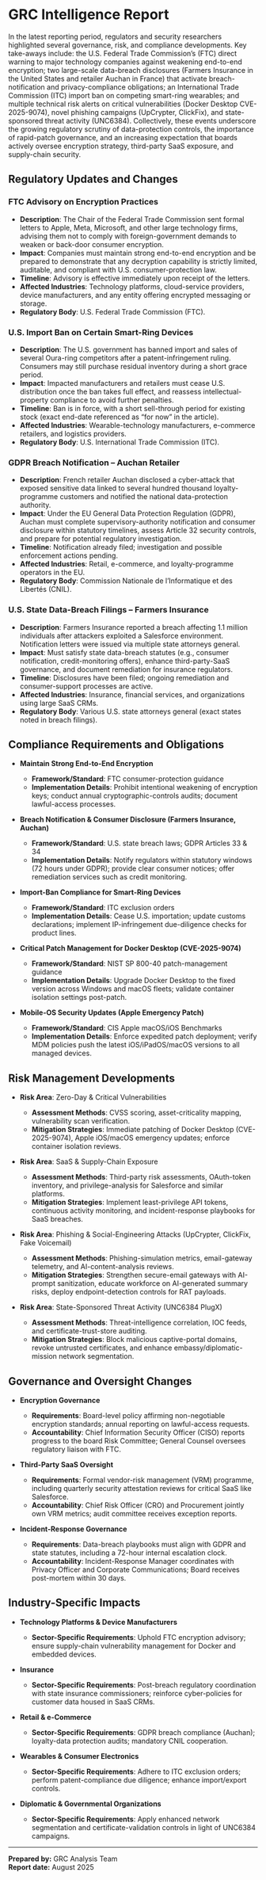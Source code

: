 # GRC Intelligence Report

In the latest reporting period, regulators and security researchers highlighted several governance, risk, and compliance developments.  Key take-aways include: the U.S. Federal Trade Commission’s (FTC) direct warning to major technology companies against weakening end-to-end encryption; two large-scale data-breach disclosures (Farmers Insurance in the United States and retailer Auchan in France) that activate breach-notification and privacy-compliance obligations; an International Trade Commission (ITC) import ban on competing smart-ring wearables; and multiple technical risk alerts on critical vulnerabilities (Docker Desktop CVE-2025-9074), novel phishing campaigns (UpCrypter, ClickFix), and state-sponsored threat activity (UNC6384).  Collectively, these events underscore the growing regulatory scrutiny of data-protection controls, the importance of rapid-patch governance, and an increasing expectation that boards actively oversee encryption strategy, third-party SaaS exposure, and supply-chain security.

## Regulatory Updates and Changes

### FTC Advisory on Encryption Practices
- **Description**: The Chair of the Federal Trade Commission sent formal letters to Apple, Meta, Microsoft, and other large technology firms, advising them not to comply with foreign-government demands to weaken or back-door consumer encryption.  
- **Impact**: Companies must maintain strong end-to-end encryption and be prepared to demonstrate that any decryption capability is strictly limited, auditable, and compliant with U.S. consumer-protection law.  
- **Timeline**: Advisory is effective immediately upon receipt of the letters.  
- **Affected Industries**: Technology platforms, cloud-service providers, device manufacturers, and any entity offering encrypted messaging or storage.  
- **Regulatory Body**: U.S. Federal Trade Commission (FTC).  

### U.S. Import Ban on Certain Smart-Ring Devices
- **Description**: The U.S. government has banned import and sales of several Oura-ring competitors after a patent-infringement ruling. Consumers may still purchase residual inventory during a short grace period.  
- **Impact**: Impacted manufacturers and retailers must cease U.S. distribution once the ban takes full effect, and reassess intellectual-property compliance to avoid further penalties.  
- **Timeline**: Ban is in force, with a short sell-through period for existing stock (exact end-date referenced as “for now” in the article).  
- **Affected Industries**: Wearable-technology manufacturers, e-commerce retailers, and logistics providers.  
- **Regulatory Body**: U.S. International Trade Commission (ITC).  

### GDPR Breach Notification – Auchan Retailer
- **Description**: French retailer Auchan disclosed a cyber-attack that exposed sensitive data linked to several hundred thousand loyalty-programme customers and notified the national data-protection authority.  
- **Impact**: Under the EU General Data Protection Regulation (GDPR), Auchan must complete supervisory-authority notification and consumer disclosure within statutory timelines, assess Article 32 security controls, and prepare for potential regulatory investigation.  
- **Timeline**: Notification already filed; investigation and possible enforcement actions pending.  
- **Affected Industries**: Retail, e-commerce, and loyalty-programme operators in the EU.  
- **Regulatory Body**: Commission Nationale de l’Informatique et des Libertés (CNIL).  

### U.S. State Data-Breach Filings – Farmers Insurance
- **Description**: Farmers Insurance reported a breach affecting 1.1 million individuals after attackers exploited a Salesforce environment.  Notification letters were issued via multiple state attorneys general.  
- **Impact**: Must satisfy state data-breach statutes (e.g., consumer notification, credit-monitoring offers), enhance third-party-SaaS governance, and document remediation for insurance regulators.  
- **Timeline**: Disclosures have been filed; ongoing remediation and consumer-support processes are active.  
- **Affected Industries**: Insurance, financial services, and organizations using large SaaS CRMs.  
- **Regulatory Body**: Various U.S. state attorneys general (exact states noted in breach filings).  

## Compliance Requirements and Obligations

- **Maintain Strong End-to-End Encryption**
  - **Framework/Standard**: FTC consumer-protection guidance  
  - **Implementation Details**: Prohibit intentional weakening of encryption keys; conduct annual cryptographic-controls audits; document lawful-access processes.  

- **Breach Notification & Consumer Disclosure (Farmers Insurance, Auchan)**
  - **Framework/Standard**: U.S. state breach laws; GDPR Articles 33 & 34  
  - **Implementation Details**: Notify regulators within statutory windows (72 hours under GDPR); provide clear consumer notices; offer remediation services such as credit monitoring.  

- **Import-Ban Compliance for Smart-Ring Devices**
  - **Framework/Standard**: ITC exclusion orders  
  - **Implementation Details**: Cease U.S. importation; update customs declarations; implement IP-infringement due-diligence checks for product lines.  

- **Critical Patch Management for Docker Desktop (CVE-2025-9074)**
  - **Framework/Standard**: NIST SP 800-40 patch-management guidance  
  - **Implementation Details**: Upgrade Docker Desktop to the fixed version across Windows and macOS fleets; validate container isolation settings post-patch.  

- **Mobile-OS Security Updates (Apple Emergency Patch)**
  - **Framework/Standard**: CIS Apple macOS/iOS Benchmarks  
  - **Implementation Details**: Enforce expedited patch deployment; verify MDM policies push the latest iOS/iPadOS/macOS versions to all managed devices.  

## Risk Management Developments

- **Risk Area**: Zero-Day & Critical Vulnerabilities  
  - **Assessment Methods**: CVSS scoring, asset-criticality mapping, vulnerability scan verification.  
  - **Mitigation Strategies**: Immediate patching of Docker Desktop (CVE-2025-9074), Apple iOS/macOS emergency updates; enforce container isolation reviews.  

- **Risk Area**: SaaS & Supply-Chain Exposure  
  - **Assessment Methods**: Third-party risk assessments, OAuth-token inventory, and privilege-analysis for Salesforce and similar platforms.  
  - **Mitigation Strategies**: Implement least-privilege API tokens, continuous activity monitoring, and incident-response playbooks for SaaS breaches.  

- **Risk Area**: Phishing & Social-Engineering Attacks (UpCrypter, ClickFix, Fake Voicemail)  
  - **Assessment Methods**: Phishing-simulation metrics, email-gateway telemetry, and AI-content-analysis reviews.  
  - **Mitigation Strategies**: Strengthen secure-email gateways with AI-prompt sanitization, educate workforce on AI-generated summary risks, deploy endpoint-detection controls for RAT payloads.  

- **Risk Area**: State-Sponsored Threat Activity (UNC6384 PlugX)  
  - **Assessment Methods**: Threat-intelligence correlation, IOC feeds, and certificate-trust-store auditing.  
  - **Mitigation Strategies**: Block malicious captive-portal domains, revoke untrusted certificates, and enhance embassy/diplomatic-mission network segmentation.  

## Governance and Oversight Changes

- **Encryption Governance**
  - **Requirements**: Board-level policy affirming non-negotiable encryption standards; annual reporting on lawful-access requests.  
  - **Accountability**: Chief Information Security Officer (CISO) reports progress to the board Risk Committee; General Counsel oversees regulatory liaison with FTC.  

- **Third-Party SaaS Oversight**
  - **Requirements**: Formal vendor-risk management (VRM) programme, including quarterly security attestation reviews for critical SaaS like Salesforce.  
  - **Accountability**: Chief Risk Officer (CRO) and Procurement jointly own VRM metrics; audit committee receives exception reports.  

- **Incident-Response Governance**
  - **Requirements**: Data-breach playbooks must align with GDPR and state statutes, including a 72-hour internal escalation clock.  
  - **Accountability**: Incident-Response Manager coordinates with Privacy Officer and Corporate Communications; Board receives post-mortem within 30 days.  

## Industry-Specific Impacts

- **Technology Platforms & Device Manufacturers**
  - **Sector-Specific Requirements**: Uphold FTC encryption advisory; ensure supply-chain vulnerability management for Docker and embedded devices.  

- **Insurance**
  - **Sector-Specific Requirements**: Post-breach regulatory coordination with state insurance commissioners; reinforce cyber-policies for customer data housed in SaaS CRMs.  

- **Retail & e-Commerce**
  - **Sector-Specific Requirements**: GDPR breach compliance (Auchan); loyalty-data protection audits; mandatory CNIL cooperation.  

- **Wearables & Consumer Electronics**
  - **Sector-Specific Requirements**: Adhere to ITC exclusion orders; perform patent-compliance due diligence; enhance import/export controls.  

- **Diplomatic & Governmental Organizations**
  - **Sector-Specific Requirements**: Apply enhanced network segmentation and certificate-validation controls in light of UNC6384 campaigns.  

---

**Prepared by:** GRC Analysis Team  
**Report date:** August 2025